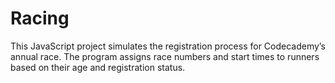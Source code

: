 # Racing
This JavaScript project simulates the registration process for Codecademy’s annual race. The program assigns race numbers and start times to runners based on their age and registration status.
